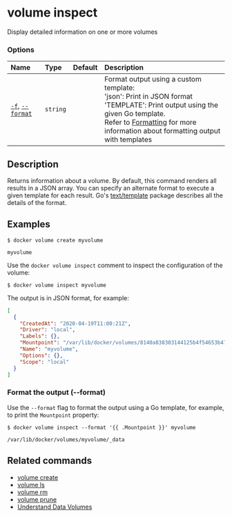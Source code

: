 # volume inspect

<!---MARKER_GEN_START-->
Display detailed information on one or more volumes

### Options

| Name                                   | Type     | Default | Description                                                                                                                                                                                                                                                        |
|:---------------------------------------|:---------|:--------|:-------------------------------------------------------------------------------------------------------------------------------------------------------------------------------------------------------------------------------------------------------------------|
| [`-f`](#format), [`--format`](#format) | `string` |         | Format output using a custom template:<br>'json':             Print in JSON format<br>'TEMPLATE':         Print output using the given Go template.<br>Refer to [Formatting](https://docs.docker.com/go/formatting/) for more information about formatting output with templates |


<!---MARKER_GEN_END-->

## Description

Returns information about a volume. By default, this command renders all results
in a JSON array. You can specify an alternate format to execute a
given template for each result. Go's
[text/template](https://golang.org/pkg/text/template/) package describes all the
details of the format.

## Examples

```console
$ docker volume create myvolume

myvolume
```

Use the `docker volume inspect` comment to inspect the configuration of the volume:

```console
$ docker volume inspect myvolume
```

The output is in JSON format, for example:

```json
[
  {
    "CreatedAt": "2020-04-19T11:00:21Z",
    "Driver": "local",
    "Labels": {},
    "Mountpoint": "/var/lib/docker/volumes/8140a838303144125b4f54653b47ede0486282c623c3551fbc7f390cdc3e9cf5/_data",
    "Name": "myvolume",
    "Options": {},
    "Scope": "local"
  }
]
```

### <a name="format"></a> Format the output (--format)

Use the `--format` flag to format the output using a Go template, for example,
to print the `Mountpoint` property:

```console
$ docker volume inspect --format '{{ .Mountpoint }}' myvolume

/var/lib/docker/volumes/myvolume/_data
```

## Related commands

* [volume create](volume_create.md)
* [volume ls](volume_ls.md)
* [volume rm](volume_rm.md)
* [volume prune](volume_prune.md)
* [Understand Data Volumes](https://docs.docker.com/storage/volumes/)
